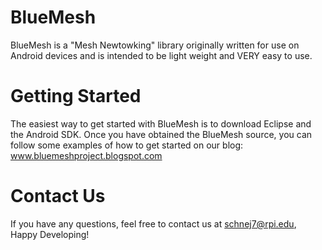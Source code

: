 BlueMesh
========

BlueMesh is a "Mesh Newtowking" library originally written for use on Android devices and is intended to be light weight and VERY easy to use.

Getting Started
===============

The easiest way to get started with BlueMesh is to download Eclipse and the Android SDK.  Once you have obtained the BlueMesh source, you can follow some examples of how to get started on our blog: www.bluemeshproject.blogspot.com

Contact Us
==========

If you have any questions, feel free to contact us at schnej7@rpi.edu, Happy Developing!
